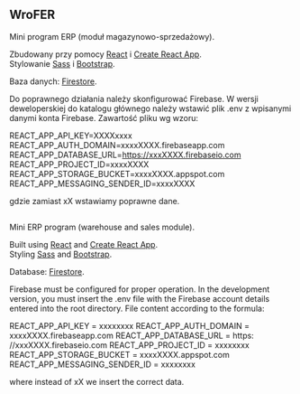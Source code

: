 ## WroFER
Mini program ERP (moduł magazynowo-sprzedażowy). 

Zbudowany przy pomocy [React](https://reactjs.org/) i [Create React App](https://github.com/facebook/create-react-app).<br />
Stylowanie [Sass](https://sass-lang.com) i [Bootstrap](https://react-bootstrap.github.io).

Baza danych: [Firestore](https://firebase.google.com/docs/firestore).

Do poprawnego działania należy skonfigurować Firebase. W wersji deweloperskiej do katalogu głównego należy wstawić plik .env z wpisanymi danymi konta Firebase.
Zawartość pliku wg wzoru:

REACT_APP_API_KEY=XXXXxxxx
REACT_APP_AUTH_DOMAIN=xxxxXXXX.firebaseapp.com
REACT_APP_DATABASE_URL=https://xxxXXXX.firebaseio.com
REACT_APP_PROJECT_ID=xxxxXXXX
REACT_APP_STORAGE_BUCKET=xxxxXXXX.appspot.com
REACT_APP_MESSAGING_SENDER_ID=xxxxXXXX

gdzie zamiast xX wstawiamy poprawne dane.
##

Mini ERP program (warehouse and sales module).

Built using [React](https://reactjs.org/) and [Create React App](https://github.com/facebook/create-react-app). <br />
Styling [Sass](https://sass-lang.com) and [Bootstrap](https://react-bootstrap.github.io).

Database: [Firestore](https://firebase.google.com/docs/firestore).

Firebase must be configured for proper operation. In the development version, you must insert the .env file with the Firebase account details entered into the root directory.
File content according to the formula:

REACT_APP_API_KEY = xxxxxxxx
REACT_APP_AUTH_DOMAIN = xxxxXXXX.firebaseapp.com
REACT_APP_DATABASE_URL = https: //xxxXXXX.firebaseio.com
REACT_APP_PROJECT_ID = xxxxxxxx
REACT_APP_STORAGE_BUCKET = xxxxXXXX.appspot.com
REACT_APP_MESSAGING_SENDER_ID = xxxxxxxx

where instead of xX we insert the correct data.
